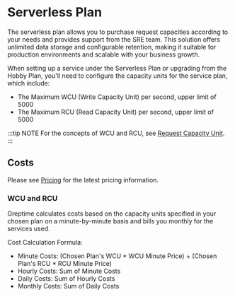# Serverless Plan

The serverless plan allows you to purchase request capacities according to your needs
and provides support from the SRE team.
This solution offers unlimited data storage and configurable retention,
making it suitable for production environments and scalable with your business growth.

When setting up a service under the Serverless Plan or upgrading from the Hobby Plan,
you'll need to configure the capacity units for the service plan, which include:

- The Maximum WCU (Write Capacity Unit) per second, upper limit of 5000
- The Maximum RCU (Read Capacity Unit) per second, upper limit of 5000

:::tip NOTE
For the concepts of WCU and RCU, see [Request Capacity Unit](request-capacity-unit.md).
:::

## Costs

Please see [Pricing](https://greptime.com/pricing) for the latest pricing information.

### WCU and RCU

Greptime calculates costs based on the capacity units specified in your chosen plan on a minute-by-minute basis 
and bills you monthly for the services used.

Cost Calculation Formula:

- Minute Costs: (Chosen Plan's WCU * WCU Minute Price) + (Chosen Plan's RCU * RCU Minute Price)
- Hourly Costs: Sum of Minute Costs
- Daily Costs: Sum of Hourly Costs
- Monthly Costs: Sum of Daily Costs

<!--@include: ./shared-storage-capacity.md-->

<!-- ### Cost Optimization

Here are some tips to optimize your costs:

- Select appropriate capacity units for your service plan to avoid overpaying for unused capacity.
- Set a data retention policy to drop unnecessary data and reduce storage costs. -->

